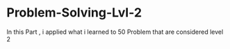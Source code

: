 # Problem-Solving-Lvl-2

In this Part , i applied what i learned to 50 Problem that are considered level 2
